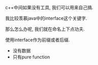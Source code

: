 c++中间如果没有工具, 我们可以用来自己搞.

我比较羡慕java中的interface这个关键字.

那么怎么办呢, 我们就在命名上下点功夫.

使用interface作为前缀或者后缀. 
- 没有数据
- 只有pure function

